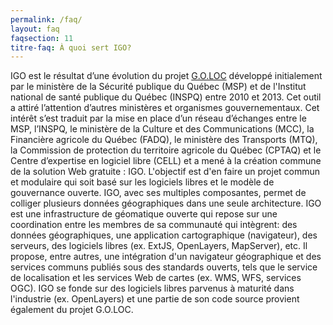 ```yaml
---
permalink: /faq/
layout: faq
faqsection: 11
titre-faq: À quoi sert IGO?
---
```


IGO est le résultat d’une évolution du projet [G.O.LOC](http://geoegl.msp.gouv.qc.ca/accueil/portail_geo/goloc.htm) développé initialement par le ministère de la Sécurité publique du Québec (MSP) et de l'Institut national de santé publique du Québec (INSPQ) entre 2010 et 2013. Cet outil a attiré l’attention d’autres ministères et organismes gouvernementaux. Cet intérêt s’est traduit par la mise en place d’un réseau d’échanges entre le MSP, l’INSPQ, le ministère de la Culture et des Communications (MCC), la Financière agricole du Québec (FADQ), le ministère des Transports (MTQ), la Commission de protection du territoire agricole du Québec (CPTAQ) et le Centre d’expertise en logiciel libre (CELL) et a mené à la création commune de la solution Web gratuite : IGO.
L'objectif est d'en faire un projet commun et modulaire qui soit basé sur les logiciels libres et le modèle de gouvernance ouverte. IGO, avec ses multiples composantes, permet de colliger plusieurs données géographiques dans une seule architecture. IGO est une infrastructure de géomatique ouverte qui repose sur une coordination entre les membres de sa communauté qui intègrent: des données géographiques, une application cartographique (navigateur), des serveurs, des logiciels libres (ex. ExtJS, OpenLayers, MapServer), etc. Il propose, entre autres, une intégration d'un navigateur géographique et des services communs publiés sous des standards ouverts, tels que le service de localisation et les services Web de cartes (ex. WMS, WFS, services OGC). IGO se fonde sur des logiciels libres parvenus à maturité dans l'industrie (ex. OpenLayers) et une partie de son code source provient également du projet G.O.LOC.

